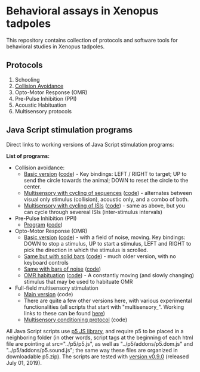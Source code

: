 # Behavioral assays in Xenopus tadpoles

This repository contains collection of protocols and software tools for behavioral studies in Xenopus tadpoles.

## Protocols

1. Schooling
2. [Collision Avoidance](https://github.com/khakhalin/Xenopus-Behavior/blob/master/02_Collision_Avoidance/protocol_collision_avoidance.md)
3. Opto-Motor Response (OMR)
4. Pre-Pulse Inhibition (PPI)
5. Acoustic Habituation
6. Multisensory protocols

## Java Script stimulation programs

Direct links to working versions of Java Script stimulation programs:

**List of programs:**

* Collision avoidance:
  * [Basic version](http://faculty.bard.edu/~akhakhal/progs/collision.html) ([code](https://github.com/khakhalin/js-experiments/blob/master/collision.html)) - Key bindings: LEFT / RIGHT to target; UP to send the circle towards the animal; DOWN to reset the circle to the center.
  * [Multisensory with cycling of sequences](http://faculty.bard.edu/~akhakhal/progs/collision_multisens.html) ([code](https://github.com/khakhalin/js-experiments/blob/master/collision_multisens.html)) - alternates between visual only stimulus (collision), acoustic only, and a combo of both.
  * [Multisensory with cycling of ISIs](http://faculty.bard.edu/~akhakhal/progs/collision_cycle_isi.html) ([code](https://github.com/khakhalin/js-experiments/blob/master/collision_cycle_isi.html)) - same as above, but you can cycle through severeal ISIs (inter-stimulus intervals)
* Pre-Pulse Inhibition (PPI)
  * [Program](http://faculty.bard.edu/~akhakhal/progs/ppi.html) ([code](https://github.com/khakhalin/js-experiments/blob/master/ppi.html))
* Opto-Motor Response (OMR)
  * [Basic version](http://faculty.bard.edu/~akhakhal/progs/omr_noise.html) ([code](https://github.com/khakhalin/js-experiments/blob/master/omr_noise.html)) - with a field of noise, moving. Key bindings: DOWN to stop a stimulus, UP to start a stimulus, LEFT and RIGHT to pick the direction in which the stimulus is scrolled.
  * [Same but with solid bars](http://faculty.bard.edu/~akhakhal/progs/omr_bars.html) ([code](https://github.com/khakhalin/js-experiments/blob/master/omr_bars.html)) - much older version, with no keyboard controls
  * [Same with bars of noise](http://faculty.bard.edu/~akhakhal/progs/omr_noisebars.html) ([code](https://github.com/khakhalin/js-experiments/blob/master/omr_noisebars.html))
  * [OMR habituation](http://faculty.bard.edu/~akhakhal/progs/omr_habituator.html) ([code](https://github.com/khakhalin/js-experiments/blob/master/omr_habituator.html)) - A constantly moving (and slowly changing) stimulus that may be used to habituate OMR
* Full-field multisensory stimulation
  * [Main version](http://faculty.bard.edu/~akhakhal/progs/multisensory_corner_cycle_isi.html) (code)
  * There are quite a few other versions here, with various experimental functionalities (all scripts that start with "multisensory_". Working links to these can be found [here](https://sites.google.com/view/khakhalin/research/programs))
  * [Multisensory conditioning protocol](http://faculty.bard.edu/~akhakhal/progs/multisensory_conditioning.html) (code)

All Java Script scripts use [p5 JS library](https://p5js.org/), and require p5 to be placed in a neighboring folder (in other words, script tags at the beginning of each html file are pointing at src="../p5/p5.js", as well as "../p5/addons/p5.dom.js" and "../p5/addons/p5.sound.js"; the same way these files are organized in downloadable p5.zip). The scripts are tested with [version v0.9.0](https://github.com/processing/p5.js/releases/tag/0.9.0) (released July 01, 2019).
